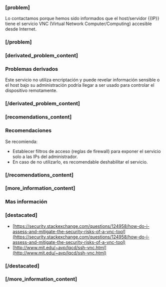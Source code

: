 ### [problem]
Lo contactamos porque hemos sido informados que el host/servidor {{IP}} tiene el servicio VNC (Virtual Network Computer/Computing) accesible desde Internet.
### [/problem]


### [derivated_problem_content]
### Problemas derivados
Este servicio no utiliza encriptación y puede revelar información sensible o el host bajo su administración podría llegar a ser usado para controlar el dispositivo remotamente.

### [/derivated_problem_content]


### [recomendations_content]
### Recomendaciones
Se recomienda:

* Establecer filtros de acceso (reglas de firewall) para exponer el servicio solo a las IPs del administrador.
* En caso de no utilizarlo, es recomendable deshabilitar el servicio.
### [/recomendations_content]


### [more_information_content]
### Mas información
### [destacated]
* [https://security.stackexchange.com/questions/124958/how-do-i-assess-and-mitigate-the-security-risks-of-a-vnc-tool](https://security.stackexchange.com/questions/124958/how-do-i-assess-and-mitigate-the-security-risks-of-a-vnc-tool)
* [http://www.mit.edu/~avp/lqcd/ssh-vnc.html](http://www.mit.edu/~avp/lqcd/ssh-vnc.html)
### [/destacated]

### [/more_information_content]
